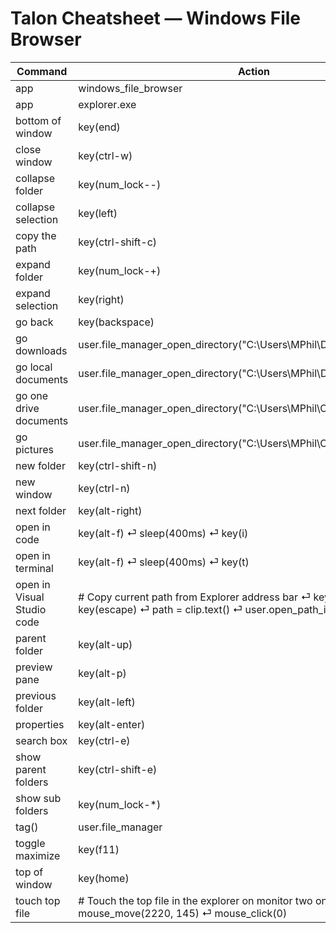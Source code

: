 # Talon Cheatsheet — Windows File Browser

Command | Action | Source
--- | --- | ---
app | windows_file_browser | apps/explorer.talon
app | explorer.exe | apps/explorer.talon
bottom of window | key(end) | apps/explorer.talon
close window | key(ctrl-w) | apps/explorer.talon
collapse folder | key(num_lock--) | apps/explorer.talon
collapse selection | key(left) | apps/explorer.talon
copy the path | key(ctrl-shift-c) | apps/explorer.talon
expand folder | key(num_lock-+) | apps/explorer.talon
expand selection | key(right) | apps/explorer.talon
go back | key(backspace) | apps/explorer.talon
go downloads | user.file_manager_open_directory("C:\\Users\\MPhil\\Downloads") | apps/explorer.talon
go local documents | user.file_manager_open_directory("C:\\Users\\MPhil\\Documents") | apps/explorer.talon
go one drive documents | user.file_manager_open_directory("C:\\Users\\MPhil\\OneDrive\\Documents") | apps/explorer.talon
go pictures | user.file_manager_open_directory("C:\\Users\\MPhil\\OneDrive\\Pictures") | apps/explorer.talon
new folder | key(ctrl-shift-n) | apps/explorer.talon
new window | key(ctrl-n) | apps/explorer.talon
next folder | key(alt-right) | apps/explorer.talon
open in code | key(alt-f) ⏎     sleep(400ms) ⏎     key(i) | apps/explorer.talon
open in terminal | key(alt-f) ⏎     sleep(400ms) ⏎     key(t) | apps/explorer.talon
open in Visual Studio code | # Copy current path from Explorer address bar ⏎     key(f4) ⏎     key(ctrl-c) ⏎     key(escape) ⏎     path = clip.text() ⏎     user.open_path_in_code(path) | apps/explorer.talon
parent folder | key(alt-up) | apps/explorer.talon
preview pane | key(alt-p) | apps/explorer.talon
previous folder | key(alt-left) | apps/explorer.talon
properties | key(alt-enter) | apps/explorer.talon
search box | key(ctrl-e) | apps/explorer.talon
show parent folders | key(ctrl-shift-e) | apps/explorer.talon
show sub folders | key(num_lock-*) | apps/explorer.talon
tag() | user.file_manager | apps/explorer.talon
toggle maximize | key(f11) | apps/explorer.talon
top of window | key(home) | apps/explorer.talon
touch top file | # Touch the top file in the explorer on monitor two only ⏎     mouse_move(2220, 145) ⏎     mouse_click(0) | apps/explorer.talon
